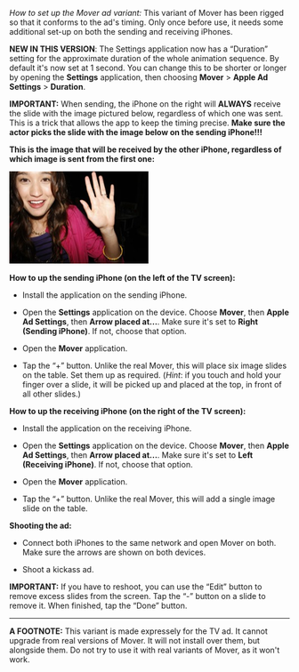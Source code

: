 *How to set up the Mover ad variant:* This variant of Mover has been rigged so that it conforms to the ad's timing. Only once before use, it needs some additional set-up on both the sending and receiving iPhones.

**NEW IN THIS VERSION**: The Settings application now has a “Duration” setting for the approximate duration of the whole animation sequence. By default it's now set at 1 second. You can change this to be shorter or longer by opening the **Settings** application, then choosing **Mover** > **Apple Ad Settings** > **Duration**.

**IMPORTANT:** When sending, the iPhone on the right will **ALWAYS** receive the slide with the image pictured below, regardless of which one was sent. This is a trick that allows the app to keep the timing precise. **Make sure the actor picks the slide with the image below on the sending iPhone!!!**

**This is the image that will be received by the other iPhone, regardless of which image is sent from the first one:**

<img src="AdImages/3.jpg">

**How to up the sending iPhone (on the left of the TV screen):**

* Install the application on the sending iPhone.

* Open the **Settings** application on the device. Choose **Mover**, then **Apple Ad Settings**, then **Arrow placed at...**. Make sure it's set to **Right (Sending iPhone)**. If not, choose that option.

* Open the **Mover** application.

* Tap the “+” button. Unlike the real Mover, this will place six image slides on the table. Set them up as required. (*Hint*: if you touch and hold your finger over a slide, it will be picked up and placed at the top, in front of all other slides.)

**How to up the receiving iPhone (on the right of the TV screen):**

* Install the application on the receiving iPhone.

* Open the **Settings** application on the device. Choose **Mover**, then **Apple Ad Settings**, then **Arrow placed at...**. Make sure it's set to **Left (Receiving iPhone)**. If not, choose that option.

* Open the **Mover** application.

* Tap the “+” button. Unlike the real Mover, this will add a single image slide on the table.

**Shooting the ad:**

* Connect both iPhones to the same network and open Mover on both. Make sure the arrows are shown on both devices.

* Shoot a kickass ad.

**IMPORTANT:** If you have to reshoot, you can use the “Edit” button to remove excess slides from the screen. Tap the “-” button on a slide to remove it. When finished, tap the “Done” button.

---

**A FOOTNOTE:** This variant is made expressely for the TV ad. It cannot upgrade from real versions of Mover. It will not install over them, but alongside them. Do not try to use it with real variants of Mover, as it won't work.
